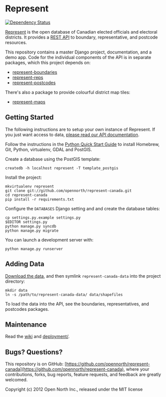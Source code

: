 # Represent

[![Dependency Status](https://gemnasium.com/opennorth/represent-canada.png)](https://gemnasium.com/opennorth/represent-canada)

[Represent](https://represent.opennorth.ca) is the open database of Canadian elected officials and electoral districts. It provides a [REST API](https://represent.opennorth.ca/api/) to boundary, representative, and postcode resources.

This repository contains a master Django project, documentation, and a demo app. Code for the individual components of the API is in separate packages, which this project depends on:

* [represent-boundaries](https://github.com/rhymeswithcycle/represent-boundaries)
* [represent-reps](https://github.com/rhymeswithcycle/represent-reps)
* [represent-postcodes](https://github.com/rhymeswithcycle/represent-postcodes)

There's also a package to provide colourful district map tiles:

* [represent-maps](https://github.com/tauberer/represent-maps)

## Getting Started

The following instructions are to setup your own instance of Represent. If you just want access to data, [please read our API documentation](https://represent.opennorth.ca/api/).

Follow the instructions in the [Python Quick Start Guide](https://github.com/opennorth/wiki/wiki/Python-Quick-Start%3A-OS-X) to install Homebrew, Git, Python, virtualenv, GDAL and PostGIS.

Create a database using the PostGIS template:

    createdb -h localhost represent -T template_postgis

Install the project:

    mkvirtualenv represent
    git clone git://github.com/opennorth/represent-canada.git
    cd represent-canada
    pip install -r requirements.txt

Configure the `DATABASES` Django setting and and create the database tables:

    cp settings.py.example settings.py
    $EDITOR settings.py
    python manage.py syncdb
    python manage.py migrate

You can launch a development server with:

    python manage.py runserver

## Adding Data

[Download the data](https://github.com/opennorth/represent-canada-data), and then symlink `represent-canada-data` into the project directory:

    mkdir data
    ln -s /path/to/represent-canada-data/ data/shapefiles

To load the data into the API, see the boundaries, representatives, and postcodes packages.

## Maintenance

Read the [wiki](https://github.com/opennorth/represent-canada/wiki) and [deployment/](deployment/).

## Bugs? Questions?

This repository is on GitHub: [https://github.com/opennorth/represent-canada](https://github.com/opennorth/represent-canada), where your contributions, forks, bug reports, feature requests, and feedback are greatly welcomed.

Copyright (c) 2012 Open North Inc., released under the MIT license

